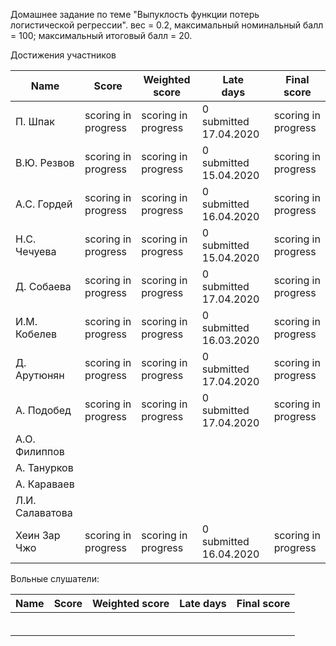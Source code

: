 Домашнее задание по теме "Выпуклость функции потерь логистической регрессии". вес = 0.2, максимальный номинальный балл = 100; максимальный итоговый балл = 20.



Достижения участников

| Name            | Score                    | Weighted<br>score        | Late<br>days                | Final<br>score           |
| --------------- | ------------------------ | ------------------------ | --------------------------- | ------------------------ |
| П. Шпак         | scoring in progress      | scoring in progress      | 0<br />submitted 17.04.2020 | scoring in progress      |
| В.Ю. Резвов     | scoring in progress      | scoring in progress      | 0<br />submitted 15.04.2020 | scoring in progress      |
| А.С. Гордей     | scoring in progress      | scoring in progress      | 0<br />submitted 16.04.2020 | scoring in progress      |
| Н.С. Чечуева    | scoring in progress      | scoring in progress      | 0<br />submitted 15.04.2020 | scoring in progress      |
| Д. Собаева      | scoring in progress      | scoring in progress      | 0<br />submitted 17.04.2020 | scoring in progress      |
| И.М. Кобелев    | scoring in progress      | scoring in progress      | 0<br />submitted 16.03.2020 | scoring in progress      |
| Д. Арутюнян     | scoring in progress      | scoring in progress      | 0<br />submitted 17.04.2020 | scoring in progress      |
| А. Подобед      | scoring in progress      | scoring in progress      | 0<br />submitted 17.04.2020 | scoring in progress      |
| А.О. Филиппов   |                          |                          |                             |                          |
| А. Танурков     |                          |                          |                             |                          |
| А. Караваев     |                          |                          |                             |                          |
| Л.И. Салаватова |                          |                          |                             |                          |
| Хеин Зар Чжо    | scoring in progress      | scoring in progress      | 0<br />submitted 16.04.2020 | scoring in progress      |



Вольные слушатели:

| Name         | Score | Weighted score | Late days | Final score |
| ------------ | ----- | -------------- | --------- | ----------- |
|              |       |                |           |             |
|              |       |                |           |             |
|              |       |                |           |             |
|              |       |                |           |             |
|              |       |                |           |             |
|              |       |                |           |             |